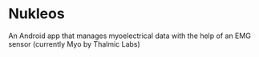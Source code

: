 # Nukleos

An Android app that manages myoelectrical data with the help of an EMG sensor (currently Myo by Thalmic Labs)
